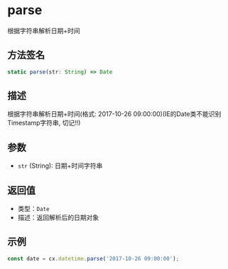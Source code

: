 # parse

根据字符串解析日期+时间

## 方法签名
```typescript
static parse(str: String) => Date
```

## 描述
根据字符串解析日期+时间(格式: 2017-10-26 09:00:00)(IE的Date类不能识别Timestamp字符串, 切记!!)

## 参数
- `str` (String): 日期+时间字符串

## 返回值
- 类型：`Date`
- 描述：返回解析后的日期对象

## 示例
```typescript
const date = cx.datetime.parse('2017-10-26 09:00:00');
``` 